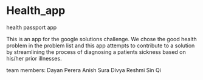 # Health_app
health passport app

This is an app for the google solutions challenge. We chose the good health problem in the problem list and this app attempts
to contribute to a solution by streamlining the process of diagnosing a patients sickness based on his/her prior illnesses.

team members:
Dayan Perera
Anish Sura
Divya Reshmi
Sin Qi
